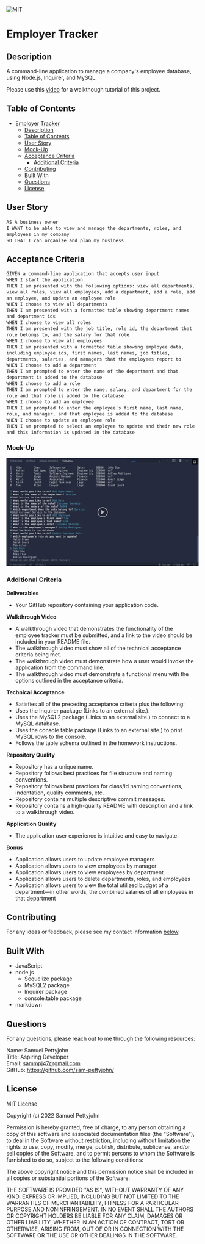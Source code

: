 ![MIT](https://img.shields.io/badge/License-MIT-blue)
# Employer Tracker

## Description

A command-line application to manage a company's employee database, using Node.js, Inquirer, and MySQL.

Please use this [video](https://drive.google.com/file/d/1yasPgretrYf7zHobY-B8rR-YXFW8FUO9/view) for a walkthough tutorial of this project.

## Table of Contents

- [Employer Tracker](#employer-tracker)
  - [Description](#description)
  - [Table of Contents](#table-of-contents)
  - [User Story](#user-story)
  - [Mock-Up](#mock-up)
  - [Acceptance Criteria](#acceptance-criteria)
    - [Additional Criteria](#additional-criteria)
  - [Contributing](#contributing)
  - [Built With](#built-with)
  - [Questions](#questions)
  - [License](#license)

## User Story
~~~
AS A business owner
I WANT to be able to view and manage the departments, roles, and employees in my company
SO THAT I can organize and plan my business
~~~

## Acceptance Criteria
~~~
GIVEN a command-line application that accepts user input
WHEN I start the application
THEN I am presented with the following options: view all departments, view all roles, view all employees, add a department, add a role, add an employee, and update an employee role
WHEN I choose to view all departments
THEN I am presented with a formatted table showing department names and department ids
WHEN I choose to view all roles
THEN I am presented with the job title, role id, the department that role belongs to, and the salary for that role
WHEN I choose to view all employees
THEN I am presented with a formatted table showing employee data, including employee ids, first names, last names, job titles, departments, salaries, and managers that the employees report to
WHEN I choose to add a department
THEN I am prompted to enter the name of the department and that department is added to the database
WHEN I choose to add a role
THEN I am prompted to enter the name, salary, and department for the role and that role is added to the database
WHEN I choose to add an employee
THEN I am prompted to enter the employee’s first name, last name, role, and manager, and that employee is added to the database
WHEN I choose to update an employee role
THEN I am prompted to select an employee to update and their new role and this information is updated in the database
~~~

### Mock-Up
![image](./assets/images/mysql-mockup.png)


### Additional Criteria

**Deliverables**

- Your GitHub repository containing your application code.

**Walkthrough Video**

- A walkthrough video that demonstrates the functionality of the employee tracker must be submitted, and a link to the video should be included in your README file.
- The walkthrough video must show all of the technical acceptance criteria being met.
- The walkthrough video must demonstrate how a user would invoke the application from the command line.
- The walkthrough video must demonstrate a functional menu with the options outlined in the acceptance criteria.

**Technical Acceptance**

- Satisfies all of the preceding acceptance criteria plus the following:
- Uses the Inquirer package (Links to an external site.).
- Uses the MySQL2 package (Links to an external site.) to connect to a MySQL database.
- Uses the console.table package (Links to an external site.) to print MySQL rows to the console.
- Follows the table schema outlined in the homework instructions.

**Repository Quality**

- Repository has a unique name.
- Repository follows best practices for file structure and naming conventions.
- Repository follows best practices for class/id naming conventions, indentation, quality comments, etc.
- Repository contains multiple descriptive commit messages.
- Repository contains a high-quality README with description and a link to a walkthrough video.

**Application Quality**

- The application user experience is intuitive and easy to navigate.

**Bonus**

- Application allows users to update employee managers
- Application allows users to view employees by manager
- Application allows users to view employees by department
- Application allows users to delete departments, roles, and employees
- Application allows users to view the total utilized budget of a department—in other words, the combined salaries of all employees in that department

## Contributing

For any ideas or feedback, please see my contact information [below](#questions).

## Built With

- JavaScript
- node.js
    - Sequelize package
    - MySQL2 package
    - Inquirer package
    - console.table package
- markdown

## Questions

For any questions, please reach out to me through the following resources:

Name: Samuel Pettyjohn <br>
Title: Aspiring Developer <br>
Email: <sammpj47@gmail.com> <br>
GitHub: <https://github.com/sam-pettyjohn/> <br>

## License

MIT License

Copyright (c) 2022 Samuel Pettyjohn
            
Permission is hereby granted, free of charge, to any person obtaining a copy
of this software and associated documentation files (the "Software"), to deal
in the Software without restriction, including without limitation the rights
to use, copy, modify, merge, publish, distribute, sublicense, and/or sell
copies of the Software, and to permit persons to whom the Software is
furnished to do so, subject to the following conditions:
            
The above copyright notice and this permission notice shall be included in all
copies or substantial portions of the Software.
            
THE SOFTWARE IS PROVIDED "AS IS", WITHOUT WARRANTY OF ANY KIND, EXPRESS OR
IMPLIED, INCLUDING BUT NOT LIMITED TO THE WARRANTIES OF MERCHANTABILITY,
FITNESS FOR A PARTICULAR PURPOSE AND NONINFRINGEMENT. IN NO EVENT SHALL THE
AUTHORS OR COPYRIGHT HOLDERS BE LIABLE FOR ANY CLAIM, DAMAGES OR OTHER
LIABILITY, WHETHER IN AN ACTION OF CONTRACT, TORT OR OTHERWISE, ARISING FROM,
OUT OF OR IN CONNECTION WITH THE SOFTWARE OR THE USE OR OTHER DEALINGS IN THE
SOFTWARE. 
